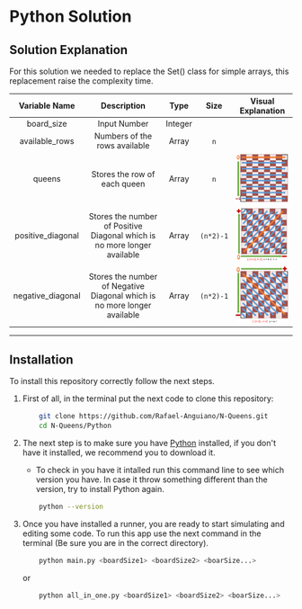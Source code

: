 # Python Solution

## Solution Explanation
For this solution we needed to replace the Set() class for simple arrays, this replacement raise the complexity time. 

|  Variable Name  | Description | Type |      Size      | Visual Explanation |
|     :---:       |    :----:   | :--: |     :---:     | :-: |
|       board_size         | Input Number  | Integer |     |  |
|      available_rows       | Numbers of the rows available | Array |    `n`   |  |
|       queens         | Stores the row of each queen  | Array |       `n`      | <img src="../Results-Ss/q.png" alt="q" width="200"/> |
|      positive_diagonal       | Stores the number of Positive Diagonal which is no more longer available        | Array |    `(n*2)-1`   | <img src="../Results-Ss/Dpos.png" alt="Dpos" width="200"/> |
|      negative_diagonal       | Stores the number of Negative Diagonal which is no more longer available | Array |    `(n*2)-1`   | <img src="../Results-Ss/Dneg.png" alt="Dneg" width="200"/> |

---
## Installation
To install this repository correctly follow the next steps.

1. First of all, in the terminal put the next code to clone this repository:

    ```sh
        git clone https://github.com/Rafael-Anguiano/N-Queens.git
        cd N-Queens/Python
    ```

2. The next step is to make sure you have [Python](https://www.python.org/downloads/) installed, if you don't have it installed, we recommend you to download it.
    * To check in you have it intalled run this command line to see which version you have. In case it throw something different than the version, try to install Python again.
    ```sh
        python --version
    ```


3. Once you have installed a runner, you are ready to start simulating and editing some code. To run this app use the next command in the terminal (Be sure you are in the correct directory).

    ```sh
        python main.py <boardSize1> <boardSize2> <boarSize...>
    ```

    or
    ```sh
        python all_in_one.py <boardSize1> <boardSize2> <boarSize...>
    ```
